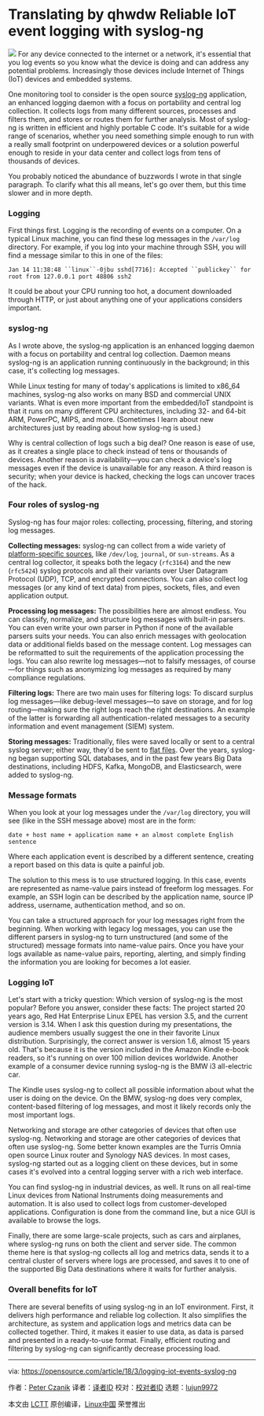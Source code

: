 Translating by qhwdw
Reliable IoT event logging with syslog-ng
======

![](https://opensource.com/sites/default/files/styles/image-full-size/public/lead-images/openwires_fromRHT_520_0612LL.png?itok=PqZi55Ab)
For any device connected to the internet or a network, it's essential that you log events so you know what the device is doing and can address any potential problems. Increasingly those devices include Internet of Things (IoT) devices and embedded systems.

One monitoring tool to consider is the open source [syslog-ng][1] application, an enhanced logging daemon with a focus on portability and central log collection. It collects logs from many different sources, processes and filters them, and stores or routes them for further analysis. Most of syslog-ng is written in efficient and highly portable C code. It's suitable for a wide range of scenarios, whether you need something simple enough to run with a really small footprint on underpowered devices or a solution powerful enough to reside in your data center and collect logs from tens of thousands of devices.

You probably noticed the abundance of buzzwords I wrote in that single paragraph. To clarify what this all means, let's go over them, but this time slower and in more depth.

### Logging

First things first. Logging is the recording of events on a computer. On a typical Linux machine, you can find these log messages in the `/var/log` directory. For example, if you log into your machine through SSH, you will find a message similar to this in one of the files:

`Jan 14 11:38:48 ``linux``-0jbu sshd[7716]: Accepted ``publickey`` for root from 127.0.0.1 port 48806 ssh2`

It could be about your CPU running too hot, a document downloaded through HTTP, or just about anything one of your applications considers important.

### syslog-ng

As I wrote above, the syslog-ng application is an enhanced logging daemon with a focus on portability and central log collection. Daemon means syslog-ng is an application running continuously in the background; in this case, it's collecting log messages.

While Linux testing for many of today's applications is limited to x86_64 machines, syslog-ng also works on many BSD and commercial UNIX variants. What is even more important from the embedded/IoT standpoint is that it runs on many different CPU architectures, including 32- and 64-bit ARM, PowerPC, MIPS, and more. (Sometimes I learn about new architectures just by reading about how syslog-ng is used.)

Why is central collection of logs such a big deal? One reason is ease of use, as it creates a single place to check instead of tens or thousands of devices. Another reason is availability—you can check a device's log messages even if the device is unavailable for any reason. A third reason is security; when your device is hacked, checking the logs can uncover traces of the hack.

### Four roles of syslog-ng

Syslog-ng has four major roles: collecting, processing, filtering, and storing log messages.

**Collecting messages:** syslog-ng can collect from a wide variety of [platform-specific sources][2], like `/dev/log`, `journal`, or `sun-streams`. As a central log collector, it speaks both the legacy (`rfc3164`) and the new (`rfc5424`) syslog protocols and all their variants over User Datagram Protocol (UDP), TCP, and encrypted connections. You can also collect log messages (or any kind of text data) from pipes, sockets, files, and even application output.

**Processing log messages:** The possibilities here are almost endless. You can classify, normalize, and structure log messages with built-in parsers. You can even write your own parser in Python if none of the available parsers suits your needs. You can also enrich messages with geolocation data or additional fields based on the message content. Log messages can be reformatted to suit the requirements of the application processing the logs. You can also rewrite log messages—not to falsify messages, of course—for things such as anonymizing log messages as required by many compliance regulations.

**Filtering logs:** There are two main uses for filtering logs: To discard surplus log messages—like debug-level messages—to save on storage, and for log routing—making sure the right logs reach the right destinations. An example of the latter is forwarding all authentication-related messages to a security information and event management (SIEM) system.

**Storing messages:** Traditionally, files were saved locally or sent to a central syslog server; either way, they'd be sent to [flat files][3]. Over the years, syslog-ng began supporting SQL databases, and in the past few years Big Data destinations, including HDFS, Kafka, MongoDB, and Elasticsearch, were added to syslog-ng.

### Message formats

When you look at your log messages under the `/var/log` directory, you will see (like in the SSH message above) most are in the form:

`date + host name + application name + an almost complete English sentence`

Where each application event is described by a different sentence, creating a report based on this data is quite a painful job.

The solution to this mess is to use structured logging. In this case, events are represented as name-value pairs instead of freeform log messages. For example, an SSH login can be described by the application name, source IP address, username, authentication method, and so on.

You can take a structured approach for your log messages right from the beginning. When working with legacy log messages, you can use the different parsers in syslog-ng to turn unstructured (and some of the structured) message formats into name-value pairs. Once you have your logs available as name-value pairs, reporting, alerting, and simply finding the information you are looking for becomes a lot easier.

### Logging IoT

Let's start with a tricky question: Which version of syslog-ng is the most popular? Before you answer, consider these facts: The project started 20 years ago, Red Hat Enterprise Linux EPEL has version 3.5, and the current version is 3.14. When I ask this question during my presentations, the audience members usually suggest the one in their favorite Linux distribution. Surprisingly, the correct answer is version 1.6, almost 15 years old. That's because it is the version included in the Amazon Kindle e-book readers, so it's running on over 100 million devices worldwide. Another example of a consumer device running syslog-ng is the BMW i3 all-electric car.

The Kindle uses syslog-ng to collect all possible information about what the user is doing on the device. On the BMW, syslog-ng does very complex, content-based filtering of log messages, and most it likely records only the most important logs.

Networking and storage are other categories of devices that often use syslog-ng. Networking and storage are other categories of devices that often use syslog-ng. Some better known examples are the Turris Omnia open source Linux router and Synology NAS devices. In most cases, syslog-ng started out as a logging client on these devices, but in some cases it's evolved into a central logging server with a rich web interface.

You can find syslog-ng in industrial devices, as well. It runs on all real-time Linux devices from National Instruments doing measurements and automation. It is also used to collect logs from customer-developed applications. Configuration is done from the command line, but a nice GUI is available to browse the logs.

Finally, there are some large-scale projects, such as cars and airplanes, where syslog-ng runs on both the client and server side. The common theme here is that syslog-ng collects all log and metrics data, sends it to a central cluster of servers where logs are processed, and saves it to one of the supported Big Data destinations where it waits for further analysis.

### Overall benefits for IoT

There are several benefits of using syslog-ng in an IoT environment. First, it delivers high performance and reliable log collection. It also simplifies the architecture, as system and application logs and metrics data can be collected together. Third, it makes it easier to use data, as data is parsed and presented in a ready-to-use format. Finally, efficient routing and filtering by syslog-ng can significantly decrease processing load.

--------------------------------------------------------------------------------

via: https://opensource.com/article/18/3/logging-iot-events-syslog-ng

作者：[Peter Czanik][a]
译者：[译者ID](https://github.com/译者ID)
校对：[校对者ID](https://github.com/校对者ID)
选题：[lujun9972](https://github.com/lujun9972)

本文由 [LCTT](https://github.com/LCTT/TranslateProject) 原创编译，[Linux中国](https://linux.cn/) 荣誉推出

[a]:https://opensource.com/users/czanik
[1]:https://syslog-ng.com/open-source-log-management
[2]:https://syslog-ng.com/documents/html/syslog-ng-ose-latest-guides/en/syslog-ng-ose-guide-admin/html/sources.html
[3]:https://en.wikipedia.org/wiki/Flat_file_database
